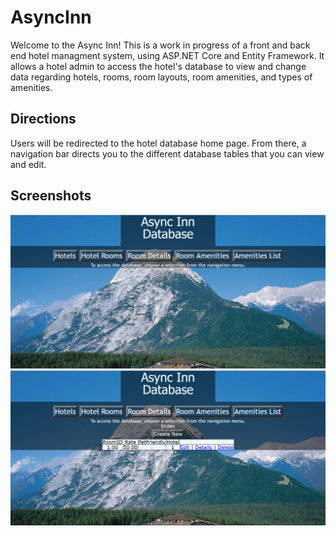 # AsyncInn
Welcome to the Async Inn! This is a work in progress of a front and back end hotel managment system, using ASP.NET Core and Entity Framework. It allows a hotel admin to access the hotel's database to view and change data regarding hotels, rooms, room layouts, room amenities, and types of amenities.

## Directions
Users will be redirected to the hotel database home page. From there, a navigation bar directs you to the different database tables that you can view and edit.

## Screenshots
![home](https://github.com/mbgoseco/AsyncInn/blob/master/assets/home.PNG)
![database](https://github.com/mbgoseco/AsyncInn/blob/master/assets/database.PNG)
